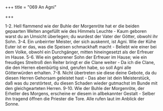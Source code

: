 +++
title = "069 An Agni"

+++


1-2.	Hell flammend wie der Buhle der Morgenröte hat er die beiden gepaarten Welten angefüllt wie des Himmels Leuchte - Kaum geboren warst du an Umsicht überlegen; du wurdest der Vater der Götter, obwohl ihr Sohn.
3-4.	Ein unbeirrter Meister, der sich auskennt, ist Agni. Wie der Kühe Euter ist er das, was die Speisen schmackhaft macht - Beliebt wie einer bei dem Volke, obwohl ein Durchgänger, mitten hineingesetzt als der Erfreuer im Hause.
5-6.	Wie ein geborener Sohn der Erfreuer im Hause; wie ein freudiges Streitroß den Reiter bringt er die Clane weiter - Da ich die Clane, die den Herren ebenbürtig sind, gerufen habe, so soll Agni alle Götterwürden erhalten.
7-8.	Nicht übertreten sie diese deine Gebote, da du diesen Herren Gehorsam geleistet hast - Das aber ist dein Meisterstück, daß was du zerstörtest, du diesen Schaden wieder gutmachst im Bunde mit den gleichgearteten Herren.
9-10.	Wie der Buhle der Morgenröte, der Erheller des Morgens, erscheine er diesem in allbekannter Gestalt - Selber ihn tragend öffnen die Priester die Tore. Alle rufen laut im Anblick der Sonne.


